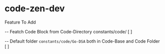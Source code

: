 # code-zen-dev

Feature To Add

-- Featch Code Block from Code-Directory constants/code/                               [ ]

-- Default folder `constants/code/Go-DSA` both in Code-Base and Code Folder            [ ] 

